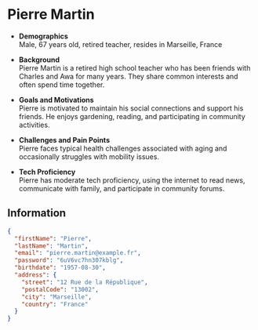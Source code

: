 # Pierre Martin

- **Demographics**
  <br>
  Male, 67 years old, retired teacher, resides in Marseille, France

- **Background**
  <br>
  Pierre Martin is a retired high school teacher who has been friends with Charles and Awa for many years. They share
  common interests and often spend time together.

- **Goals and Motivations**
  <br>
  Pierre is motivated to maintain his social connections and support his friends. He enjoys gardening, reading, and
  participating in community activities.

- **Challenges and Pain Points**
  <br>
  Pierre faces typical health challenges associated with aging and occasionally struggles with mobility issues.

- **Tech Proficiency**
  <br>
  Pierre has moderate tech proficiency, using the internet to read news, communicate with family, and participate in
  community forums.

## Information

```json
{
  "firstName": "Pierre",
  "lastName": "Martin",
  "email": "pierre.martin@example.fr",
  "password": "6uV6vc7hn307kblg",
  "birthdate": "1957-08-30",
  "address": {
    "street": "12 Rue de la République",
    "postalCode": "13002",
    "city": "Marseille",
    "country": "France"
  }
}
```
